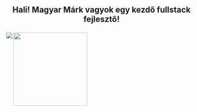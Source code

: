 <h2 align="center">Hali! Magyar Márk vagyok egy kezdő fullstack fejlesztő!</h2>

###


<div style="display: flex;">
  <img src="https://github-readme-stats.vercel.app/api?username=MagyarMark&theme=dracula&show_icons=true&card_width=440"/> 
  <img align = "right" src="https://github-readme-stats.vercel.app/api/top-langs?username=MagyarMark&layout=compact&langs_count=8&card_width=320&theme=dracula" height="195" />
</div>

<!--  <img src="https://komarev.com/ghpvc/?username=MagyarMark&label=Profile%20views&color=0e75b6&style=flat"/>  -->

<!--
**username/username** is a ✨ _special_ ✨ repository because its `README.md` (this file) appears on your GitHub profile.

Here are some ideas to get you started:

- 🔭 I’m currently working on ...
- 🌱 I’m currently learning ...
- 👯 I’m looking to collaborate on ...
- 🤔 I’m looking for help with ...
- 💬 Ask me about ...
- 📫 How to reach me: ...
- 😄 Pronouns: ...
- ⚡ Fun fact: ...
-->
